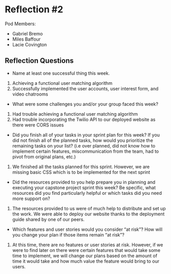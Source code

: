 # Reflection #2

Pod Members:

- Gabriel Bremo
- Miles Baffour
- Lacie Covington

## Reflection Questions

* Name at least one successful thing this week.

1. Achieving a functional user matching algorithm
2. Successfully implemented the user accounts, user interest form, and video chatrooms

* What were some challenges you and/or your group faced this week?

1. Had trouble achieving a functional user matching algorithm
2. Had trouble incorporating the Twilio API to our deployed website as there were CORS issues

* Did you finish all of your tasks in your sprint plan for this week? If you did not finish all of the planned tasks, how would you prioritize the remaining tasks on your list?  (i.e over planned, did not know how to implement certain features, miscommunication from the team, had to pivot from original plans, etc.)

1. We finished all the tasks planned for this sprint. However, we are missing basic CSS which is to be implemented for the next sprint

* Did the resources provided to you help prepare you in planning and executing your capstone project sprint this week? Be specific, what resources did you find particularly helpful or which tasks did you need more support on?

1. The resources provided to us were of much help to distribute and set up the work. We were able to deploy our website thanks to the deployment guide shared by one of our peers.

* Which features and user stories would you consider “at risk”? How will you change your plan if those items remain “at risk”?

1. At this time, there are no features or user stories at risk. However, if we were to find later on there were certain features that would take some time to implement, we will change our plans based on the amount of time it would take and how much value the feature would bring to our users.
